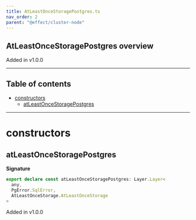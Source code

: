 ```yaml
---
title: AtLeastOnceStoragePostgres.ts
nav_order: 2
parent: "@effect/cluster-node"
---
```


## AtLeastOnceStoragePostgres overview

Added in v1.0.0

---

<h2 class="text-delta">Table of contents</h2>

- [constructors](#constructors)
  - [atLeastOnceStoragePostgres](#atleastoncestoragepostgres)

---

# constructors

## atLeastOnceStoragePostgres

**Signature**

```ts
export declare const atLeastOnceStoragePostgres: Layer.Layer<
  any,
  PgError.SqlError,
  AtLeastOnceStorage.AtLeastOnceStorage
>
```

Added in v1.0.0
